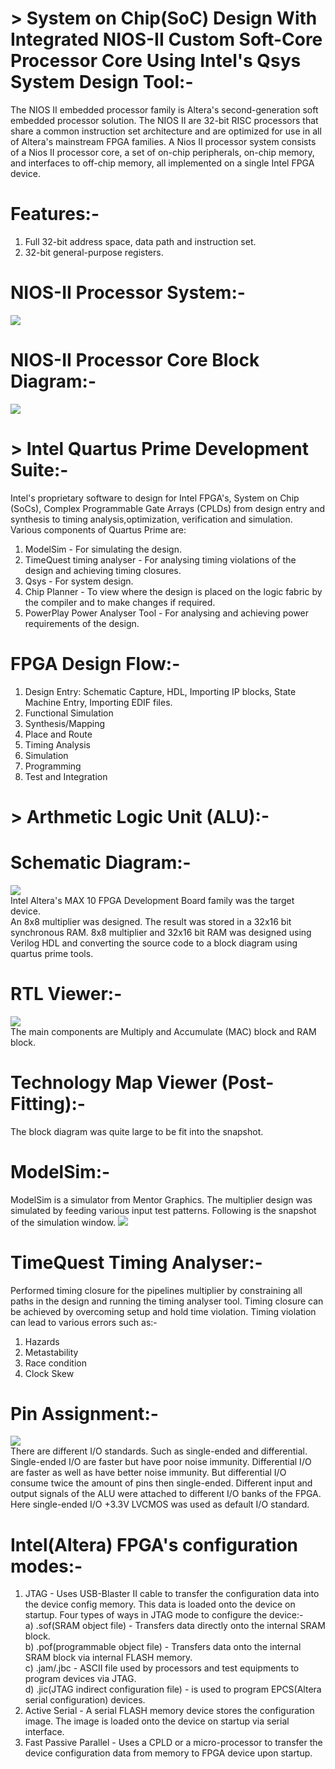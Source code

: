 # > System on Chip(SoC) Design With Integrated NIOS-II Custom Soft-Core Processor Core Using Intel's Qsys System Design Tool:-    
The NIOS II embedded processor family is Altera's second-generation soft embedded processor solution. The NIOS II are 32-bit RISC processors that share a common instruction set architecture and are optimized for use in all of Altera's mainstream FPGA families. A Nios II processor system consists of a Nios II processor core, a set of on-chip peripherals, on-chip memory, and interfaces to off-chip memory, all implemented on a single Intel FPGA device.   
  # Features:-  
  1) Full 32-bit address space, data path and instruction set.  
  2) 32-bit general-purpose registers.   
  # NIOS-II Processor System:-  
  ![](https://github.com/patilninad/NIOS-II-Custom-Processor/blob/master/NIOS%20II%20Processor%20System.PNG)  
  # NIOS-II Processor Core Block Diagram:-
  ![](https://github.com/patilninad/NIOS-II-Custom-Processor/blob/master/NIOS%20II%20Processor%20Core%20Block%20Diagram.PNG)  
# > Intel Quartus Prime Development Suite:-    
  Intel's proprietary software to design for Intel FPGA's, System on Chip (SoCs), Complex Programmable Gate Arrays      (CPLDs) from design entry and synthesis to timing analysis,optimization, verification and simulation. Various components  of Quartus Prime are:  
  1) ModelSim - For simulating the design.  
  2) TimeQuest timing analyser - For analysing timing violations of the design and achieving timing closures.  
  3) Qsys - For system design.  
  4) Chip Planner - To view where the design is placed on the logic fabric by the compiler and to make changes if         required.    
  5) PowerPlay Power Analyser Tool - For analysing and achieving power requirements of the design.  
   # FPGA Design Flow:-  
  1) Design Entry: Schematic Capture, HDL, Importing IP blocks, State Machine Entry, Importing EDIF files.  
  2) Functional Simulation  
  3) Synthesis/Mapping   
  4) Place and Route  
  5) Timing Analysis   
  6) Simulation  
  7) Programming  
  8) Test and Integration  
  # > Arthmetic Logic Unit (ALU):-  
   # Schematic Diagram:-  
![](https://github.com/patilninad/NIOS-II-Custom-Processor/blob/master/ALU.PNG)   
   Intel Altera's MAX 10 FPGA Development Board family was the target device.      
   An 8x8 multiplier was designed. The result was stored in a 32x16 bit synchronous RAM. 8x8 multiplier and 32x16 bit RAM    was designed using Verilog HDL and converting the source code to a block diagram using quartus prime tools.  
   # RTL Viewer:-
![](https://github.com/patilninad/NIOS-II-Custom-Processor/blob/master/RTL%20viewer.PNG)  
   The main components are Multiply and Accumulate (MAC) block and RAM block.  
   # Technology Map Viewer (Post-Fitting):-  
  The block diagram was quite large to be fit into the snapshot.   
  # ModelSim:-  
   ModelSim is a simulator from Mentor Graphics. The multiplier design was simulated by feeding various input test patterns. Following is the snapshot of the simulation window. 
   ![](https://github.com/patilninad/NIOS-II-Custom-Processor/blob/master/MentorGraphics.PNG)  
   # TimeQuest Timing Analyser:-  
   Performed timing closure for the pipelines multiplier by constraining all paths in the design and running the timing      analyser tool. Timing closure can be achieved by overcoming setup and hold time violation. Timing violation can lead to various errors such as:-    
   1) Hazards   
   2) Metastability     
   3) Race condition    
   4) Clock Skew     
   # Pin Assignment:-  
   ![](https://github.com/patilninad/NIOS-II-Custom-Processor/blob/master/Pin%20Assignments.PNG)  
   There are different I/O standards. Such as single-ended and differential.  
   Single-ended I/O are faster but have poor noise immunity. Differential I/O are faster as well as have better noise immunity. But differential I/O consume twice the amount of pins then single-ended. Different input and output signals of the ALU were attached to different I/O banks of the FPGA. Here single-ended I/O +3.3V LVCMOS was used as default I/O standard.     
   # Intel(Altera) FPGA's configuration modes:-  
   1) JTAG - Uses USB-Blaster II cable to transfer the configuration data into the device config memory. This data is loaded onto the device on startup. Four types of ways in JTAG mode to configure the device:-  
   a) .sof(SRAM object file) - Transfers data directly onto the internal SRAM block.  
   b) .pof(programmable object file) - Transfers data onto the internal SRAM block via internal FLASH memory.   
   c) .jam/.jbc - ASCII file used by processors and test equipments to program devices via JTAG.  
   d) .jic(JTAG indirect configuration file) - is used to program EPCS(Altera serial configuration) devices.  
   2) Active Serial - A serial FLASH memory device stores the configuration image. The image is loaded onto the device on startup via serial interface.  
   4) Fast Passive Parallel - Uses a CPLD or a micro-processor to transfer the device configuration data from memory to FPGA device upon startup.  
